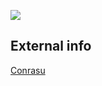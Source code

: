 
![](https://2e.aonprd.com/Images/Ancestries/Conrasu01.png)
## External info
[Conrasu](https://2e.aonprd.com/Ancestries.aspx?ID=43)
